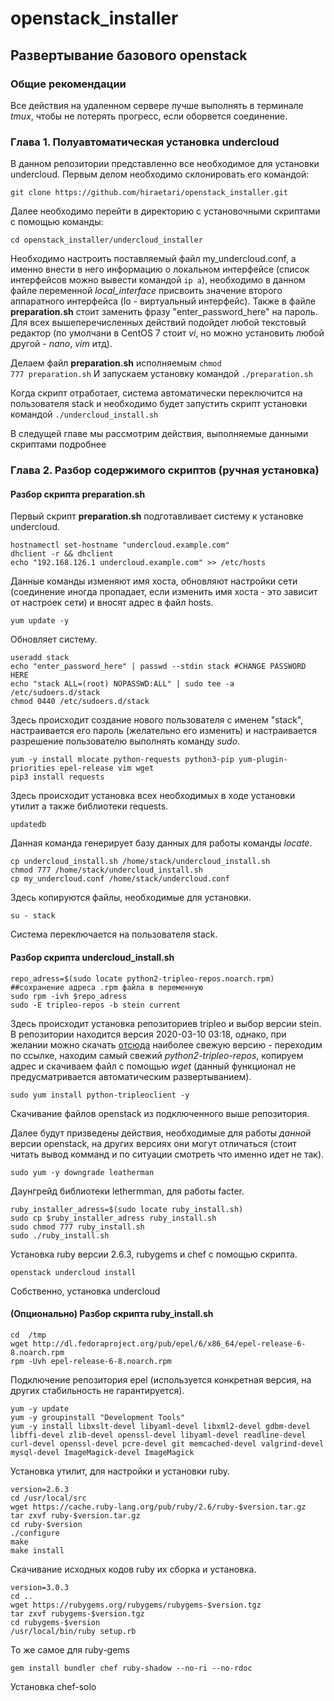 # openstack_installer
## Развертывание базового openstack

### Общие рекомендации

Все действия на удаленном сервере лучше выполнять в терминале *tmux*, чтобы не
потерять прогресс, если оборвется соединение.

### Глава 1. Полуавтоматическая установка undercloud

В данном репозитории представленно все необходимое для установки undercloud.
Первым делом необходимо склонировать его командой:
<pre><code>git clone https://github.com/hiraetari/openstack_installer.git</code></pre>
Далее необходимо перейти в директорию с установочными скриптами с помощью команды:
<pre><code>cd openstack_installer/undercloud_installer</code></pre>
Необходимо настроить поставляемый файл my_undercloud.conf, а именно внести в него
информацию о локальном интерфейсе (список интерфейсов можно вывести командой <code>ip a</code>),
необходимо в данном файле переменной *local_interface* присвоить значение второго
аппаратного интерфейса (lo - виртуальный интерфейс).
Также в файле **preparation.sh** стоит заменить фразу "enter_password_here" на пароль.
Для всех вышеперечисленных действий
подойдет любой текстовый редактор (по умолчани в CentOS 7 стоит *vi*, но можно
установить любой другой - *nano*, *vim* итд).

Делаем файл **preparation.sh** исполняемым <code>chmod 777 preparation.sh</code>
И запускаем установку командой <code>./preparation.sh</code>

Когда скрипт отработает, система автоматически переключится на пользователя stack
 и необходимо будет запустить скрипт
установки командой <code>./undercloud_install.sh </code>

В следущей главе мы рассмотрим действия, выполняемые данными скриптами подробнее
### Глава 2. Разбор содержимого скриптов (ручная установка)

#### Разбор скрипта preparation.sh
Первый скрипт **preparation.sh** подготавливает систему к установке undercloud.
```Shell
hostnamectl set-hostname "undercloud.example.com"
dhclient -r && dhclient
echo "192.168.126.1 undercloud.example.com" >> /etc/hosts
```
Данные команды изменяют имя хоста, обновляют настройки сети (соединение иногда
пропадает, если изменить имя хоста - это зависит от настроек сети) и вносят адрес
в файл hosts.

```Shell
yum update -y
```
Обновляет систему.
```Shell
useradd stack
echo "enter_password_here" | passwd --stdin stack #CHANGE PASSWORD HERE
echo "stack ALL=(root) NOPASSWD:ALL" | sudo tee -a /etc/sudoers.d/stack
chmod 0440 /etc/sudoers.d/stack
```
Здесь происходит создание нового пользователя с именем "stack", настраивается
его пароль (желательно его изменить) и настраивается разрешение пользователю
выполнять команду *sudo*.

```Shell
yum -y install mlocate python-requests python3-pip yum-plugin-priorities epel-release vim wget
pip3 install requests
```
Здесь происходит установка всех необходимых в ходе установки утилит а также библиотеки requests.
```Shell
updatedb
```
Данная команда генерирует базу данных для работы команды *locate*.

```Shell
cp undercloud_install.sh /home/stack/undercloud_install.sh
chmod 777 /home/stack/undercloud_install.sh
cp my_undercloud.conf /home/stack/undercloud.conf
```
Здесь копируются файлы, необходимые для установки.
```Shell
su - stack
```
Система переключается на пользователя stack.
#### Разбор скрипта undercloud_install.sh
```Shell
repo_adress=$(sudo locate python2-tripleo-repos.noarch.rpm) ##сохранение адреса .rpm файла в переменную
sudo rpm -ivh $repo_adress
sudo -E tripleo-repos -b stein current
```
Здесь происходит установка репозиториев tripleo и выбор версии stein.
В репозитории находится версия 2020-03-10 03:18, однако, при желании можно
скачать [отсюда](https://trunk.rdoproject.org/centos7/current/) наиболее
свежую версию - переходим по ссылке, находим самый свежий
*python2-tripleo-repos*, копируем адрес и скачиваем файл с помощью *wget*
(данный функционал не предусматривается автоматическим развертыванием).

```Shell
sudo yum install python-tripleoclient -y
```
Скачивание файлов openstack из подключенного выше репозитория.

Далее будут призведены действия, необходимые для работы *данной* версии
openstack, на других версиях они могут отличаться (стоит читать вывод комманд
и по ситуации смотреть что именно идет не так).

```Shell
sudo yum -y downgrade leatherman
```
Даунгрейд библиотеки lethermman, для работы facter.

```Shell
ruby_installer_adress=$(sudo locate ruby_install.sh)
sudo cp $ruby_installer_adress ruby_install.sh
sudo chmod 777 ruby_install.sh
sudo ./ruby_install.sh
```
Установка ruby версии 2.6.3, rubygems и chef с помощью скрипта.
```
openstack undercloud install
```
Собственно, установка undercloud

#### (Опционально) Разбор скрипта ruby_install.sh
```Shell
cd  /tmp
wget http://dl.fedoraproject.org/pub/epel/6/x86_64/epel-release-6-8.noarch.rpm
rpm -Uvh epel-release-6-8.noarch.rpm
```
Подключение репозитория epel (используется конкретная версия, на других
стабильность не гарантируется).

```Shell
yum -y update
yum -y groupinstall "Development Tools"
yum -y install libxslt-devel libyaml-devel libxml2-devel gdbm-devel libffi-devel zlib-devel openssl-devel libyaml-devel readline-devel curl-devel openssl-devel pcre-devel git memcached-devel valgrind-devel mysql-devel ImageMagick-devel ImageMagick
```
Установка утилит, для настройки и установки ruby.

```Shell
version=2.6.3
cd /usr/local/src
wget https://cache.ruby-lang.org/pub/ruby/2.6/ruby-$version.tar.gz
tar zxvf ruby-$version.tar.gz
cd ruby-$version
./configure
make
make install
```
Скачивание исходных кодов ruby их сборка и установка.

```Shell
version=3.0.3
cd ..
wget https://rubygems.org/rubygems/rubygems-$version.tgz
tar zxvf rubygems-$version.tgz
cd rubygems-$version
/usr/local/bin/ruby setup.rb

```
То же самое для ruby-gems

```Shell
gem install bundler chef ruby-shadow --no-ri --no-rdoc
```
Установка chef-solo
